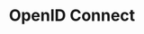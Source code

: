 ---
id: openid-connect
title: OpenID Connect
permalink: sg-guides/developer-preview/openid/implicit-flow/index.html
---